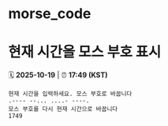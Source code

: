 # morse_code
# 현재 시간을 모스 부호 표시
<!-- MORSE_TIME_START -->
🗓️ **2025-10-19** | ⏰ **17:49 (KST)**

```
현재 시간을 입력하세요. 모스 부호로 바꿉니다
.---- --... ....- ----.
모스 부호를 다시 현재 시간으로 바꿉니다
1749
```
<!-- MORSE_TIME_END -->
